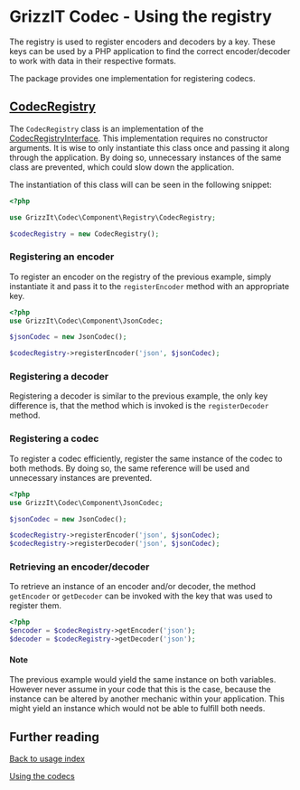 # GrizzIT Codec - Using the registry

The registry is used to register encoders and decoders by a key.
These keys can be used by a PHP application to find the correct encoder/decoder to work with data in their respective formats.

The package provides one implementation for registering codecs.

## [CodecRegistry](../../src/Component/Registry/CodecRegistry.php)

The `CodecRegistry` class is an implementation of the [CodecRegistryInterface](../../src/Common/CodecRegistryInterface.php).
This implementation requires no constructor arguments.
It is wise to only instantiate this class once and passing it along through the application.
By doing so, unnecessary instances of the same class are prevented, which could slow down the application.

The instantiation of this class will can be seen in the following snippet:
```php
<?php

use GrizzIt\Codec\Component\Registry\CodecRegistry;

$codecRegistry = new CodecRegistry();
```

### Registering an encoder

To register an encoder on the registry of the previous example,
simply instantiate it and pass it to the `registerEncoder` method with an appropriate key.

```php
<?php
use GrizzIt\Codec\Component\JsonCodec;

$jsonCodec = new JsonCodec();

$codecRegistry->registerEncoder('json', $jsonCodec);
```

### Registering a decoder

Registering a decoder is similar to the previous example,
the only key difference is, that the method which is invoked is the `registerDecoder` method.

### Registering a codec

To register a codec efficiently, register the same instance of the codec to both methods.
By doing so, the same reference will be used and unnecessary instances are prevented.

```php
<?php
use GrizzIt\Codec\Component\JsonCodec;

$jsonCodec = new JsonCodec();

$codecRegistry->registerEncoder('json', $jsonCodec);
$codecRegistry->registerDecoder('json', $jsonCodec);
```

### Retrieving an encoder/decoder

To retrieve an instance of an encoder and/or decoder,
the method `getEncoder` or `getDecoder` can be invoked with
the key that was used to register them.

```php
<?php
$encoder = $codecRegistry->getEncoder('json');
$decoder = $codecRegistry->getDecoder('json');
```

#### Note

The previous example would yield the same instance on both variables.
However never assume in your code that this is the case,
because the instance can be altered by another mechanic within your application.
This might yield an instance which would not be able to fulfill both needs.

## Further reading

[Back to usage index](index.md)

[Using the codecs](using-the-codecs.md)
